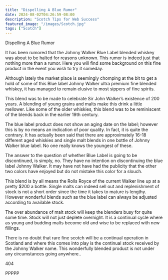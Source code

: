 ```yaml
---
title: "Dispelling A Blue Rumor"
date: 2024-08-02T04:26:59-08:00
description: "Scotch Tips for Web Success"
featured_image: "/images/Scotch.jpg"
tags: ["Scotch"]
---
```


Dispelling A Blue Rumor

It has been rumored that the Johnny Walker Blue Label blended whiskey was about to be halted for reasons unknown. This rumor is indeed just that nothing more than a rumor. Here you will find some background on this fine product in the event you wish to try it someday.

Although lately the market place is seemingly chomping at the bit to get a hold of some of this Blue label Johnny Walker ultra premium fine blended whiskey, it has managed to remain elusive to most sippers of fine spirits.

This blend was to be made to celebrate Sir John Walker’s existence of 200 years.  A blending of young grains and malts make this drink a little mellower.  Like some of the older whiskies, this blend was to be reminiscent of the blends back in the earlier 19th century.

The blue label product does not show an aging date on the label; however this is by no means an indication of poor quality.  In fact, it is quite the contrary.  It has actually been said that there are approximately 16-18 different aged whiskies and single malt blends in one bottle of Johnny Walker blue label.  No one really knows the youngest of these.

The answer to the question of whether Blue Label is going to be discontinued, is simply, no.  They have no intention on discontinuing the blue label Johnny Walker.  It may have not have had the publicity that the other two colors have enjoyed but do not mistake this color for a slouch.

This blend is by all means the Rolls Royce of the current Walker line up at a pretty $200 a bottle.  Single malts can indeed sell out and replenishment of stock is not a short order since the time it takes to mature is lengthy.  However wonderful blends such as the blue label can always be adjusted according to available stock.  

The over abundance of malt stock will keep the blenders busy for quite some time.  Stock will not just deplete overnight. It is a continual cycle where as young and budding malts become old and wise to be replaced with new fillings.

There is no doubt that rare fine scotch will be a continual operation in Scotland and where this comes into play is the continual stock received by the Johnny Walker name. This wonderfully blended product is not under any circumstances going anywhere..

404

PPPPP

